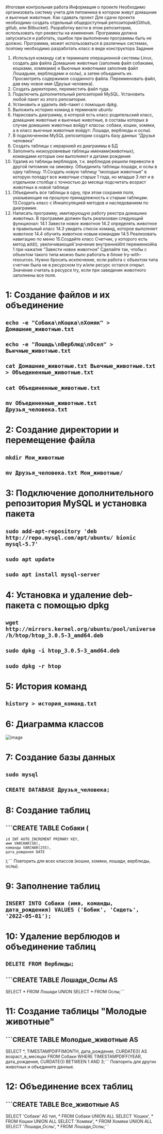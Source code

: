 Итоговая контрольная работа
Информация о проекте
Необходимо организовать систему учета для питомника в котором живут
домашние и вьючные животные.
Как сдавать проект
Для сдачи проекта необходимо создать отдельный общедоступный
репозиторий(Github, gitlub, или Bitbucket). Разработку вести в этом
репозитории, использовать пул реквесты на изменения. Программа должна
запускаться и работать, ошибок при выполнении программы быть не должно.
Программа, может использоваться в различных системах, поэтому необходимо
разработать класс в виде конструктора
Задание
1. Используя команду cat в терминале операционной системы Linux, создать
два файла Домашние животные (заполнив файл собаками, кошками,
хомяками) и Вьючные животными заполнив файл Лошадьми, верблюдами и
ослы), а затем объединить их. Просмотреть содержимое созданного файла.
Переименовать файл, дав ему новое имя (Друзья человека).
2. Создать директорию, переместить файл туда.
3. Подключить дополнительный репозиторий MySQL. Установить любой пакет
из этого репозитория.
4. Установить и удалить deb-пакет с помощью dpkg.
5. Выложить историю команд в терминале ubuntu
6. Нарисовать диаграмму, в которой есть класс родительский класс, домашние
животные и вьючные животные, в составы которых в случае домашних
животных войдут классы: собаки, кошки, хомяки, а в класс вьючные животные
войдут: Лошади, верблюды и ослы).
7. В подключенном MySQL репозитории создать базу данных “Друзья
человека”
8. Создать таблицы с иерархией из диаграммы в БД
9. Заполнить низкоуровневые таблицы именами(животных), командами
которые они выполняют и датами рождения
10. Удалив из таблицы верблюдов, т.к. верблюдов решили перевезти в другой
питомник на зимовку. Объединить таблицы лошади, и ослы в одну таблицу.
11.Создать новую таблицу “молодые животные” в которую попадут все
животные старше 1 года, но младше 3 лет и в отдельном столбце с точностью
до месяца подсчитать возраст животных в новой таблице
12. Объединить все таблицы в одну, при этом сохраняя поля, указывающие на
прошлую принадлежность к старым таблицам.
13.Создать класс с Инкапсуляцией методов и наследованием по диаграмме.
14. Написать программу, имитирующую работу реестра домашних животных.
В программе должен быть реализован следующий функционал:
14.1 Завести новое животное
14.2 определять животное в правильный класс
14.3 увидеть список команд, которое выполняет животное
14.4 обучить животное новым командам
14.5 Реализовать навигацию по меню
15.Создайте класс Счетчик, у которого есть метод add(), увеличивающий̆
значение внутренней̆int переменной̆на 1 при нажатие “Завести новое
животное” Сделайте так, чтобы с объектом такого типа можно было работать в
блоке try-with-resources. Нужно бросить исключение, если работа с объектом
типа счетчик была не в ресурсном try и/или ресурс остался открыт. Значение
считать в ресурсе try, если при заведения животного заполнены все поля.


# 1: Создание файлов и их объединение
## ```echo -e "Собака\nКошка\nХомяк" > Домашние_животные.txt```
## ```echo -e "Лошадь\nВерблюд\nОсел" > Вьючные_животные.txt```
## ```cat Домашние_животные.txt Вьючные_животные.txt > Объединенные_животные.txt```
## ```cat Объединенные_животные.txt```
## ```mv Объединенные_животные.txt Друзья_человека.txt```
# 2: Создание директории и перемещение файла
## ```mkdir Мои_животные```
## ```mv Друзья_человека.txt Мои_животные/```
# 3: Подключение дополнительного репозитория MySQL и установка пакета
## ```sudo add-apt-repository 'deb http://repo.mysql.com/apt/ubuntu/ bionic mysql-5.7'```
## ```sudo apt update```
## ```sudo apt install mysql-server```
# 4: Установка и удаление deb-пакета с помощью dpkg
## ```wget http://mirrors.kernel.org/ubuntu/pool/universe/h/htop/htop_3.0.5-3_amd64.deb```
## ```sudo dpkg -i htop_3.0.5-3_amd64.deb```
## ```sudo dpkg -r htop```
# 5: История команд
## ```history > история_команд.txt```
# 6: Диаграмма классов
![image](https://github.com/user-attachments/assets/dacdea2f-f8a8-4b23-ad24-8a8019e2f599)

# 7: Создание базы данных
## ```sudo mysql```
## ```CREATE DATABASE Друзья_человека;```
# 8: Создание таблиц
## ```CREATE TABLE Собаки (
    id INT AUTO_INCREMENT PRIMARY KEY,
    имя VARCHAR(50),
    команды VARCHAR(255),
    дата_рождения DATE
);```
Повторить для всех классов (кошки, хомяки, лошади, верблюды, ослы).

# 9: Заполнение таблиц
## ```INSERT INTO Собаки (имя, команды, дата_рождения) VALUES ('Бобик', 'Сидеть', '2022-05-01');```
# 10: Удаление верблюдов и объединение таблиц
## ```DELETE FROM Верблюды;```
## ```CREATE TABLE Лошади_Ослы AS 
SELECT * FROM Лошади 
UNION 
SELECT * FROM Ослы;```
# 11: Создание таблицы "Молодые животные"
## ```CREATE TABLE Молодые_животные AS
SELECT *, TIMESTAMPDIFF(MONTH, дата_рождения, CURDATE()) AS возраст_в_месяцах
FROM Собаки
WHERE TIMESTAMPDIFF(YEAR, дата_рождения, CURDATE()) BETWEEN 1 AND 3;```
Повторить для других животных и объедините данные.

# 12: Объединение всех таблиц
## ```CREATE TABLE Все_животные AS
SELECT 'Собаки' AS тип, * FROM Собаки
UNION ALL
SELECT 'Кошки', * FROM Кошки
UNION ALL
SELECT 'Хомяки', * FROM Хомяки
UNION ALL
SELECT 'Лошади_Ослы', * FROM Лошади_Ослы;```
